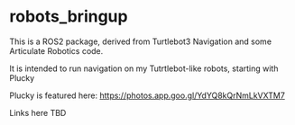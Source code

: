 # robots_bringup

This is a ROS2 package, derived from Turtlebot3 Navigation and some Articulate Robotics code.

It is intended to run navigation on my Tutrtlebot-like robots, starting with Plucky

Plucky is featured here: https://photos.app.goo.gl/YdYQ8kQrNmLkVXTM7

Links here TBD
